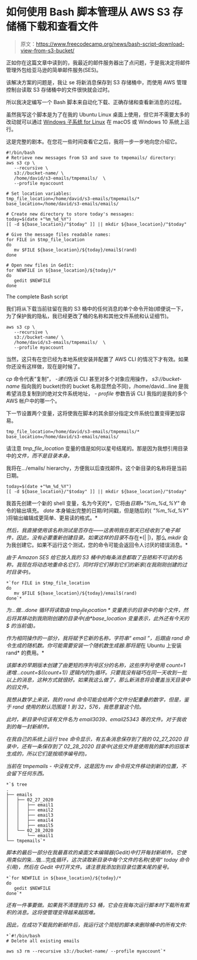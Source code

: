 # 如何使用 Bash 脚本管理从 AWS S3 存储桶下载和查看文件

> 原文：<https://www.freecodecamp.org/news/bash-script-download-view-from-s3-bucket/>

正如你在这篇文章中读到的，我最近的邮件服务器出了点问题，于是我决定将邮件管理外包给亚马逊的简单邮件服务(SES)。

该解决方案的问题是，我让 se 将新消息保存到 S3 存储桶中，而使用 AWS 管理控制台读取 S3 存储桶中的文件很快就会过时。

所以我决定编写一个 Bash 脚本来自动化下载、正确存储和查看新消息的过程。

虽然我写这个脚本是为了在我的 Ubuntu Linux 桌面上使用，但它并不需要太多的改动就可以通过 [Windows 子系统 for Linux](https://docs.microsoft.com/en-us/windows/wsl/install-win10) 在 macOS 或 Windows 10 系统上运行。

这是完整的剧本。在您花一些时间查看它之后，我将一步一步地向您介绍它。

```
#!/bin/bash
# Retrieve new messages from S3 and save to tmpemails/ directory:
aws s3 cp \
   --recursive \
   s3://bucket-name/ \
   /home/david/s3-emails/tmpemails/  \
   --profile myaccount

# Set location variables:
tmp_file_location=/home/david/s3-emails/tmpemails/*
base_location=/home/david/s3-emails/emails/

# Create new directory to store today's messages:
today=$(date +"%m_%d_%Y")
[[ -d ${base_location}/"$today" ]] || mkdir ${base_location}/"$today"

# Give the message files readable names:
for FILE in $tmp_file_location
do
   mv $FILE ${base_location}/${today}/email$(rand)
done

# Open new files in Gedit:
for NEWFILE in ${base_location}/${today}/*
do
   gedit $NEWFILE
done
```

The complete Bash script

我们将从下载当前驻留在我的 S3 桶中的任何消息的单个命令开始(顺便说一下，为了保护我的隐私，我已经更改了桶的名称和其他文件系统和认证细节)。

```
aws s3 cp \
   --recursive \
   s3://bucket-name/ \
   /home/david/s3-emails/tmpemails/  \
   --profile myaccount
```

当然，这只有在您已经为本地系统安装并配置了 AWS CLI 的情况下才有效。如果你还没有这样做，现在是时候了。

*cp* 命令代表“复制”， *-递归*告诉 CLI 甚至对多个对象应用操作， *s3://bucket-name* 指向我的 bucket(你的 bucket 名称显然会不同)，/home/david...line 是我希望消息复制到的绝对文件系统地址， *- profile* 参数告诉 CLI 我指的是我的多个 AWS 帐户中的哪一个。

下一节设置两个变量，这将使我在脚本的其余部分指定文件系统位置变得更加容易。

```
tmp_file_location=/home/david/s3-emails/tmpemails/*
base_location=/home/david/s3-emails/emails/
```

请注意 *tmp_file_location* 变量的值是如何以星号结尾的。那是因为我想引用目录中的*文件，而不是目录本身。*

我将在.../emails/ hierarchy，方便我以后查找邮件。这个新目录的名称将是当前日期。

```
today=$(date +"%m_%d_%Y")
[[ -d ${base_location}/"$today" ]] || mkdir ${base_location}/"$today"
```

我首先创建一个新的 shell 变量，名为今天的*，它将由*日期+"%m_%d_%Y"* 命令的输出填充。 *date* 本身输出完整的日期/时间戳，但是随后的( *"%m_%d_%Y"* )将输出编辑成更简单、更易读的格式。*

*然后，我直接使用该名称测试是否存在——这表明我在那天已经收到了电子邮件，因此，没有必要重新创建目录。如果这样的目录*不存在*(| |)，那么 *mkdir* 会为我创建它。如果不运行这个测试，您的命令可能会返回令人讨厌的错误消息。*

*由于 Amazon SES 给它放入我的 S3 桶中的每条消息都取了丑陋和不可读的名称，我现在将动态地重命名它们，同时将它们移到它们的新家(在我刚刚创建的过时目录中)。*

```
*`for FILE in $tmp_file_location
do
   mv $FILE ${base_location}/${today}/email$(rand)
done`*
```

**为...做...done* 循环将读取由 *$tmp_file_location* 变量表示的目录中的每个文件，然后将其移动到我刚刚创建的目录中(由 *$base_location* 变量表示，此外还有今天的$ *的当前值*)。*

*作为相同操作的一部分，我将赋予它新的名称，字符串“ *email* ”，后跟由 *rand* 命令生成的随机数。你可能需要安装一个随机数生成器:那将是*在 Ubuntu 上安装 rand* 的费用。*

*该脚本的早期版本创建了由更短的序列号区分的名称，这些序列号使用 *count=1 递增...count=$((count+1))* 逻辑内的*为*循环。只要我没有碰巧在同一天收到一批以上的消息，这种方式就很好。如果我这么做了，那么新消息将会覆盖当天目录中的旧文件。*

*我想从数学上来说，我的 *rand* 命令可能会给两个文件分配重叠的数字，但是，鉴于 *rand* 使用的默认范围是 1 到 32，576，我愿意冒这个险。*

*此时，新目录中应该有文件名为 email3039、email25343 等的文件。对于我收到的每一封新邮件。*

*在我自己的系统上运行 *tree* 命令显示，有五条消息保存到了我的 02_27_2020 目录中，还有一条保存到了 02_28_2020 目录中(这些文件是使用我的脚本的旧版本生成的，所以它们是按顺序编号的)。*

*当前在 *tmpemails -* 中没有文件，这是因为 mv 命令将文件移动到新的位置，不会留下任何东西。*

```
*`$ tree
.
├── emails
│   ├── 02_27_2020
│   │   ├── email1
│   │   ├── email2
│   │   ├── email3
│   │   ├── email4
│   │   ├── email5
│   └── 02_28_2020
│       └── email1
└── tmpemails`*
```

*脚本的最后一部分在我最喜欢的桌面文本编辑器(Gedit)中打开每封新邮件。它使用类似的*来...做...完成*循环，这次读取新目录中每个文件的名称(使用“ *today* 命令引用)，然后在 Gedit 中打开文件。请注意我添加到目录位置末尾的星号。*

```
*`for NEWFILE in ${base_location}/${today}/*
do
   gedit $NEWFILE
done`*
```

*还有一件事要做。如果我不清理我的 S3 桶，它会在我每次运行脚本时下载所有累积的消息。这将使管理变得越来越困难。*

*因此，在成功下载我的新邮件后，我运行这个简短的脚本来删除桶中的所有文件:*

```
*`#!/bin/bash
# Delete all existing emails 

aws s3 rm --recursive s3://bucket-name/ --profile myaccount`*
```